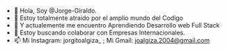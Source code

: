 - 👋 Hola, Soy @Jorge-Giraldo.
- 👀 Estoy totalmente atraido por el amplio mundo del Codigo
- 🌱 Y actualemente me encuentro Aprendiendo Desarrollo web Full Stack
- 💞️ Estoy buscando colaborar con Empresas Internacionales.
- 📫 Mi Instagram: jorgitoalgiza_ ; Mi Gmail: joalgiza.2004@gmail.com

<!---
Jorge-Giraldo/Jorge-Giraldo is a ✨ special ✨ repository because its `README.md` (this file) appears on your GitHub profile.
You can click the Preview link to take a look at your changes.
--->
